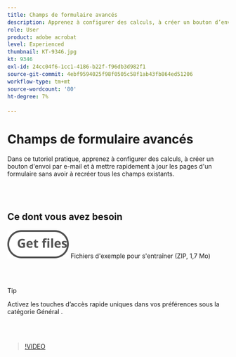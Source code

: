 ```yaml
---
title: Champs de formulaire avancés
description: Apprenez à configurer des calculs, à créer un bouton d’envoi par e-mail et à mettre rapidement à jour les pages d’un formulaire sans devoir recréer tous les champs existants
role: User
product: adobe acrobat
level: Experienced
thumbnail: KT-9346.jpg
kt: 9346
exl-id: 24cc04f6-1cc1-4186-b22f-f96db3d982f1
source-git-commit: 4ebf9594025f98f0505c58f1ab43fb864ed51206
workflow-type: tm+mt
source-wordcount: '80'
ht-degree: 7%

---
```


# Champs de formulaire avancés

Dans ce tutoriel pratique, apprenez à configurer des calculs, à créer un bouton d&#39;envoi par e-mail et à mettre rapidement à jour les pages d&#39;un formulaire sans avoir à recréer tous les champs existants.

<br> 

## Ce dont vous avez besoin

[![Téléch. fichiers](../assets/Getfiles.svg)](../assets/ProjectEstimate.zip)
Fichiers d&#39;exemple pour s&#39;entraîner (ZIP, 1,7 Mo)

<br> 

>[!TIP]
>
>Activez les touches d’accès rapide uniques dans vos préférences sous la catégorie Général .

<br> 

>[!VIDEO](https://video.tv.adobe.com/v/340379?quality=12&learn=on&hidetitle=true)
